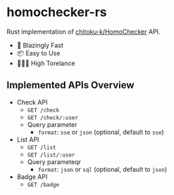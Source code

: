 # homochecker-rs
Rust implementation of [chitoku-k/HomoChecker](https://github.com/chitoku-k/HomoChecker) API.

* 🚀 Blazingly Fast
* 📦 Easy to Use
* 👨🏻‍🔧 High Torelance

## Implemented APIs Overview
* Check API
    - `GET /check`
    - `GET /check/:user`
    - Query parameter
        - `format`: `sse` or `json` (optional, default to `sse`)
* List API
    - `GET /list`
    - `GET /list/:user`
    - Query parameteqr
        - `format`: `json` or `sql` (optional, default to `json`)
* Badge API
    - `GET /badge`
